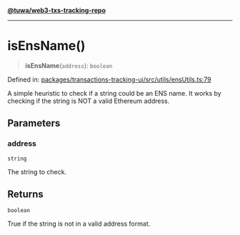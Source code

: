 [**@tuwa/web3-txs-tracking-repo**](../../../README.md)

***

# isEnsName()

> **isEnsName**(`address`): `boolean`

Defined in: [packages/transactions-tracking-ui/src/utils/ensUtils.ts:79](https://github.com/TuwaIO/web3-transactions-tracking/blob/a1e18c8dd44998cdb601034c1ed713d4d7c5d2f9/packages/transactions-tracking-ui/src/utils/ensUtils.ts#L79)

A simple heuristic to check if a string could be an ENS name.
It works by checking if the string is NOT a valid Ethereum address.

## Parameters

### address

`string`

The string to check.

## Returns

`boolean`

True if the string is not in a valid address format.
